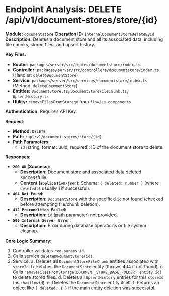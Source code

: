# Endpoint Analysis: DELETE /api/v1/document-stores/store/{id}

**Module:** `documentstore`
**Operation ID:** `internalDocumentStoreDeleteById`
**Description:** Deletes a document store and all its associated data, including file chunks, stored files, and upsert history.

**Key Files:**
*   **Router:** `packages/server/src/routes/documentstore/index.ts`
*   **Controller:** `packages/server/src/controllers/documentstore/index.ts` (Handler: `deleteDocumentStore`)
*   **Service:** `packages/server/src/services/documentstore/index.ts` (Method: `deleteDocumentStore`)
*   **Entities:** `DocumentStore.ts`, `DocumentStoreFileChunk.ts`, `UpsertHistory.ts`
*   **Utility:** `removeFilesFromStorage` from `flowise-components`

**Authentication:** Requires API Key.

**Request:**
*   **Method:** `DELETE`
*   **Path:** `/api/v1/document-stores/store/{id}`
*   **Path Parameters:**
    *   `id` (string, format: uuid, required): ID of the document store to delete.

**Responses:**

*   **`200 OK` (Success):**
    *   **Description:** Document store and associated data deleted successfully.
    *   **Content (`application/json`):** Schema: `{ deleted: number }` (where `deleted` is usually 1 if successful).
*   **`404 Not Found`:**
    *   **Description:** `DocumentStore` with the specified `id` not found (checked before attempting file/chunk deletion).
*   **`412 Precondition Failed`:**
    *   **Description:** `id` (path parameter) not provided.
*   **`500 Internal Server Error`:**
    *   **Description:** Error during database operations or file system cleanup.

**Core Logic Summary:**
1. Controller validates `req.params.id`.
2. Calls service `deleteDocumentStore(id)`.
3. Service:
    a. Deletes all `DocumentStoreFileChunk` entities associated with `storeId`.
    b. Fetches the `DocumentStore` entity (throws 404 if not found).
    c. Calls `removeFilesFromStorage(DOCUMENT_STORE_BASE_FOLDER, entity.id)` to delete stored files.
    d. Deletes all `UpsertHistory` entries for this `storeId` (as `chatflowid`).
    e. Deletes the `DocumentStore` entity itself.
    f. Returns an object like `{ deleted: 1 }` if the main entity deletion was successful.
